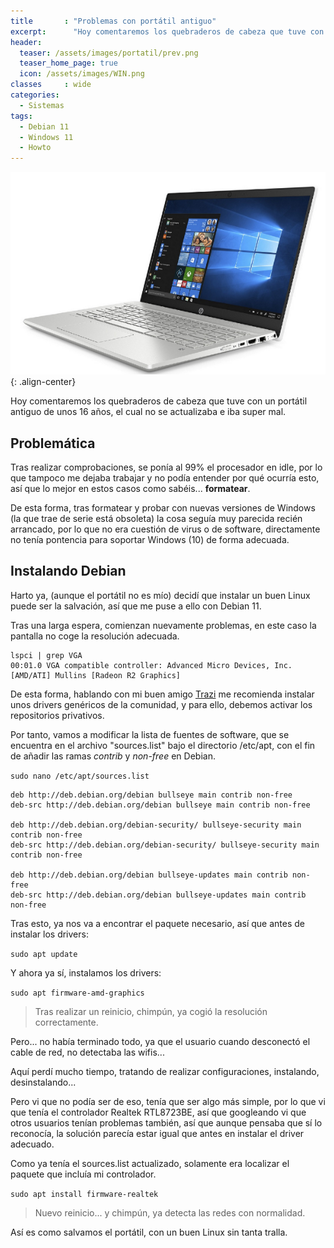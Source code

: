 ```yaml
---
title       : "Problemas con portátil antiguo"
excerpt:      "Hoy comentaremos los quebraderos de cabeza que tuve con un portátil antiguo de unos 16 años, el cual no se actualizaba e iba super mal."
header:
  teaser: /assets/images/portatil/prev.png
  teaser_home_page: true
  icon: /assets/images/WIN.png
classes		: wide
categories:
  - Sistemas
tags:  
  - Debian 11
  - Windows 11
  - Howto
---
```


![](/assets/images/portatil/prev.png){: .align-center}

Hoy comentaremos los quebraderos de cabeza que tuve con un portátil antiguo de unos 16 años, el cual no se actualizaba e iba super mal.


## Problemática

Tras realizar comprobaciones, se ponía al 99% el procesador en idle, por lo que tampoco me dejaba trabajar y no podía entender por qué ocurría esto, así que lo mejor en estos casos como sabéis... **formatear**.

De esta forma, tras formatear y probar con nuevas versiones de Windows (la que trae de serie está obsoleta) la cosa seguía muy parecida recién arrancado, por lo que no era cuestión de virus o de software, directamente no tenía pontencia para soportar Windows (10) de forma adecuada.


## Instalando Debian

Harto ya, (aunque el portátil no es mío) decidí que instalar un buen Linux puede ser la salvación, así que me puse a ello con Debian 11.

Tras una larga espera, comienzan nuevamente problemas, en este caso la pantalla no coge la resolución adecuada.

~~~
lspci | grep VGA
00:01.0 VGA compatible controller: Advanced Micro Devices, Inc. [AMD/ATI] Mullins [Radeon R2 Graphics]
~~~

De esta forma, hablando con mi buen amigo [Trazi](https://rubenhortas.github.io/) me recomienda instalar unos drivers genéricos de la comunidad, y para ello, debemos activar los repositorios privativos.

Por tanto, vamos a modificar la lista de fuentes de software, que se encuentra en el archivo "sources.list" bajo el directorio /etc/apt, con el fin de añadir las ramas *contrib* y *non-free* en Debian.

``sudo nano /etc/apt/sources.list``

~~~
deb http://deb.debian.org/debian bullseye main contrib non-free
deb-src http://deb.debian.org/debian bullseye main contrib non-free

deb http://deb.debian.org/debian-security/ bullseye-security main contrib non-free
deb-src http://deb.debian.org/debian-security/ bullseye-security main contrib non-free

deb http://deb.debian.org/debian bullseye-updates main contrib non-free
deb-src http://deb.debian.org/debian bullseye-updates main contrib non-free
~~~

Tras esto, ya nos va a encontrar el paquete necesario, así que antes de instalar los drivers:

``sudo apt update``

Y ahora ya sí, instalamos los drivers:

``sudo apt firmware-amd-graphics``

> Tras realizar un reinicio, chimpún, ya cogió la resolución correctamente.


Pero... no había terminado todo, ya que el usuario cuando desconectó el cable de red, no detectaba las wifis...

Aquí perdí mucho tiempo, tratando de realizar configuraciones, instalando, desinstalando...

Pero vi que no podía ser de eso, tenía que ser algo más simple, por lo que vi que tenía el controlador Realtek RTL8723BE, así que googleando vi que otros usuarios tenían problemas también, así que aunque pensaba que sí lo reconocía, la solución parecía estar igual que antes en instalar el driver adecuado.

Como ya tenía el sources.list actualizado, solamente era localizar el paquete que incluía mi controlador.

``sudo apt install firmware-realtek``

> Nuevo reinicio... y chimpún, ya detecta las redes con normalidad.


Así es como salvamos el portátil, con un buen Linux sin tanta tralla.

